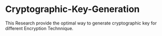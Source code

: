 # Cryptographic-Key-Generation
This Research provide the optimal way to  generate cryptographic key for different Encryption Technnique.

